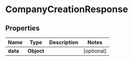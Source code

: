 

# CompanyCreationResponse


## Properties

| Name | Type | Description | Notes |
|------------ | ------------- | ------------- | -------------|
|**data** | **Object** |  |  [optional] |



